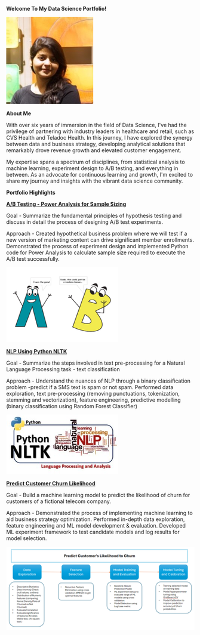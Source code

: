  

**Welcome To My Data Science Portfolio!**

![Headshot](Assets/linkedIn%20img.jpg)
  

**About Me**

With over six years of immersion in the field of Data Science, I've had the privilege of partnering with industry leaders in healthcare and retail, such as CVS Health and Teladoc Health. In this journey, I have explored the synergy between data and business strategy, developing analytical solutions that remarkably drove revenue growth and elevated customer engagement. 

My expertise spans a spectrum of disciplines, from statistical analysis to machine learning, experiment design to A/B testing, and everything in between. As an advocate for continuous learning and growth, I'm excited to share my journey and insights with the vibrant data science community. 

  

  

**Portfolio Highlights** 

  

[**A/B Testing - Power Analysis for Sample Sizing**](a-b-testing-power-analysis-in-python.ipynb)

  

Goal - Summarize the fundamental principles of hypothesis testing and discuss in detail the process of designing A/B test experiments. 

  

Approach - Created hypothetical business problem where we will test if a new version of marketing content can drive significant member enrollments. Demonstrated the process of experiment design and implemented Python code for Power Analysis to calculate sample size required to execute the A/B test successfully.  

<img src="Assets/ab%20illustration.PNG" width="300" height="200"/>

[**NLP Using Python NLTK**](NLP%20using%20Python%20NLTK)

  

Goal - Summarize the steps involved in text pre-processing for a Natural Language Processing task - text classification  

  

Approach - Understand the nuances of NLP through a binary classification problem -predict if a SMS text is spam or not spam. Performed data exploration, text pre-processing (removing punctuations, tokenization, stemming and vectorization), feature engineering, predictive modelling (binary classification using Random Forest Classifier)  

 ![Natural Language Processing Fundamentals](Assets/NLTK%20img.jpg)


[**Predict Customer Churn Likelihood**](Customer%20Churn%20Likelihood%20Prediction.ipynb)

Goal - Build a machine learning model to predict the likelihood of churn for customers of a fictional telecom company. 

Approach - Demonstrated the process of implementing machine learning to aid business strategy optimization. Performed in-depth data exploration, feature engineering and ML model development & evaluation. Developed ML experiment framework to test candidate models and log results for model selection. 

![Customer Churn Likelihood Prediction - ML Model Development Process](Assets/Churn%20Prediction.png)
 
